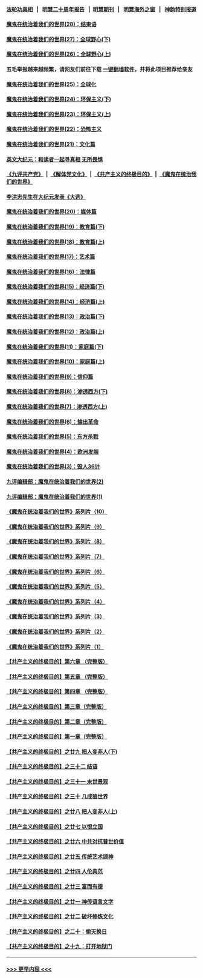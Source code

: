 #### [法轮功真相](https://github.com/gfw-breaker/truth/blob/master/README.md?t=0) &nbsp;&nbsp;|&nbsp;&nbsp; [明慧二十周年报告](https://github.com/gfw-breaker/mh-reports/blob/master/README.md?t=0) &nbsp;&nbsp;|&nbsp;&nbsp;[明慧期刊](https://github.com/gfw-breaker/mh-qikan) &nbsp;&nbsp;|&nbsp;&nbsp; [明慧海外之窗](https://github.com/gfw-breaker/mh-news/blob/master/README.md?t=0) &nbsp;&nbsp;|&nbsp;&nbsp; [神韵特别报道](https://github.com/gfw-breaker/mh-news/blob/master/shenyun.md?t=0)
#### [魔鬼在统治着我们的世界(28)：结束语](../pages/nsc422/n10936246.md?t=06240001) 
#### [魔鬼在统治着我们的世界(27)：全球野心(下)](../pages/nsc422/n10928319.md?t=06240001) 
#### [魔鬼在统治着我们的世界(26)：全球野心(上)](../pages/nsc422/n10900318.md?t=06240001) 
#### 五毛举报越来越频繁，请网友们前往下载 [一键翻墙软件](https://github.com/gfw-breaker/ssr-accounts)，并将此项目推荐给亲友
#### [魔鬼在统治着我们的世界(25)：全球化](../pages/nsc422/n10788205.md?t=06240001) 
#### [魔鬼在统治着我们的世界(24)：环保主义(下)](../pages/nsc422/n10695307.md?t=06240001) 
#### [魔鬼在统治着我们的世界(23)：环保主义(上)](../pages/nsc422/n10688613.md?t=06240001) 
#### [魔鬼在统治着我们的世界(22)：恐怖主义](../pages/nsc422/n10614727.md?t=06240001) 
#### [魔鬼在统治着我们的世界(21)：文化篇](../pages/nsc422/n10597706.md?t=06240001) 
#### [英文大纪元：和读者一起寻真相 无所畏惧](../pages/nsc422/n12542027.md?t=06240001) 
#### [《九评共产党》](https://github.com/begood0513/9ping.md/blob/master/README.md) &nbsp;|&nbsp; [《解体党文化》](../../../../jtdwh.md/blob/master/README.md)  &nbsp;|&nbsp; [《共产主义的终极目的》](../../../../gczydzjmd.md/blob/master/README.md) &nbsp;|&nbsp; [《魔鬼在统治我们的世界》](../../../../mgztzwmdsj.md/blob/master/README.md) 
#### [李洪志先生在大纪元发表《大选》](../pages/nsc422/n12534746.md?t=06240001) 
#### [魔鬼在统治着我们的世界(20)：媒体篇](../pages/nsc422/n10586579.md?t=06240001) 
#### [魔鬼在统治着我们的世界(19)：教育篇(下)](../pages/nsc422/n10564808.md?t=06240001) 
#### [魔鬼在统治着我们的世界(18)：教育篇(上)](../pages/nsc422/n10526970.md?t=06240001) 
#### [魔鬼在统治着我们的世界(17)：艺术篇](../pages/nsc422/n10499093.md?t=06240001) 
#### [魔鬼在统治着我们的世界(16)：法律篇](../pages/nsc422/n10485969.md?t=06240001) 
#### [魔鬼在统治着我们的世界(15)：经济篇(下)](../pages/nsc422/n10469975.md?t=06240001) 
#### [魔鬼在统治着我们的世界(14)：经济篇(上)](../pages/nsc422/n10457370.md?t=06240001) 
#### [魔鬼在统治着我们的世界(13)：政治篇(下)](../pages/nsc422/n10448270.md?t=06240001) 
#### [魔鬼在统治着我们的世界(12)：政治篇(上)](../pages/nsc422/n10444576.md?t=06240001) 
#### [魔鬼在统治着我们的世界(11)：家庭篇(下)](../pages/nsc422/n10440961.md?t=06240001) 
#### [魔鬼在统治着我们的世界(10)：家庭篇(上)](../pages/nsc422/n10435448.md?t=06240001) 
#### [魔鬼在统治着我们的世界(9)：信仰篇](../pages/nsc422/n10432159.md?t=06240001) 
#### [魔鬼在统治着我们的世界(8)：渗透西方(下)](../pages/nsc422/n10429603.md?t=06240001) 
#### [魔鬼在统治着我们的世界(7)：渗透西方(上)](../pages/nsc422/n10426013.md?t=06240001) 
#### [魔鬼在统治着我们的世界(6)：输出革命](../pages/nsc422/n10421536.md?t=06240001) 
#### [魔鬼在统治着我们的世界(5)：东方杀戮](../pages/nsc422/n10417707.md?t=06240001) 
#### [魔鬼在统治着我们的世界(4)：欧洲发端](../pages/nsc422/n10414890.md?t=06240001) 
#### [魔鬼在统治着我们的世界(3)：毁人36计](../pages/nsc422/n10411583.md?t=06240001) 
#### [九评编辑部：魔鬼在统治着我们的世界(2)](../pages/nsc422/n10410036.md?t=06240001) 
#### [九评编辑部：魔鬼在统治着我们的世界(1)](../pages/nsc422/n10406825.md?t=06240001) 
#### [《魔鬼在统治着我们的世界》系列片（10）](../pages/nsc422/n12292670.md?t=06240001) 
#### [《魔鬼在统治着我们的世界》系列片（9）](../pages/nsc422/n12290859.md?t=06240001) 
#### [《魔鬼在统治着我们的世界》系列片（8）](../pages/nsc422/n12287445.md?t=06240001) 
#### [《魔鬼在统治着我们的世界》系列片（7）](../pages/nsc422/n12283425.md?t=06240001) 
#### [《魔鬼在统治着我们的世界》系列片（6）](../pages/nsc422/n12282314.md?t=06240001) 
#### [《魔鬼在统治着我们的世界》系列片（5）](../pages/nsc422/n12281419.md?t=06240001) 
#### [《魔鬼在统治着我们的世界》系列片（4）](../pages/nsc422/n12274024.md?t=06240001) 
#### [《魔鬼在统治着我们的世界》系列片（3）](../pages/nsc422/n12271322.md?t=06240001) 
#### [《魔鬼在统治着我们的世界》系列片（2）](../pages/nsc422/n12269049.md?t=06240001) 
#### [《魔鬼在统治着我们的世界》系列片（1）](../pages/nsc422/n12267575.md?t=06240001) 
#### [【共产主义的终极目的】第六章 （完整版）](../pages/nsc422/n11428913.md?t=06240001) 
#### [【共产主义的终极目的】第五章 （完整版）](../pages/nsc422/n11428912.md?t=06240001) 
#### [【共产主义的终极目的】第四章 （完整版）](../pages/nsc422/n11428907.md?t=06240001) 
#### [【共产主义的终极目的】第三章（完整版）](../pages/nsc422/n11428848.md?t=06240001) 
#### [【共产主义的终极目的】第二章（完整版）](../pages/nsc422/n11428831.md?t=06240001) 
#### [【共产主义的终极目的】第一章（完整版）](../pages/nsc422/n11417651.md?t=06240001) 
#### [【共产主义的终极目的】之廿九 把人变非人(下)](../pages/nsc422/n11344140.md?t=06240001) 
#### [【共产主义的终极目的】之三十二 结语](../pages/nsc422/n11360535.md?t=06240001) 
#### [【共产主义的终极目的】之三十一 末世景观](../pages/nsc422/n11351129.md?t=06240001) 
#### [【共产主义的终极目的】之三十 几成狼世界](../pages/nsc422/n11348280.md?t=06240001) 
#### [【共产主义的终极目的】之廿八 把人变非人(上)](../pages/nsc422/n11340492.md?t=06240001) 
#### [【共产主义的终极目的】之廿七 以恨立国](../pages/nsc422/n11336944.md?t=06240001) 
#### [【共产主义的终极目的】之廿六 中共对抗普世价值](../pages/nsc422/n11324785.md?t=06240001) 
#### [【共产主义的终极目的】之廿五 传统艺术颂神](../pages/nsc422/n11296396.md?t=06240001) 
#### [【共产主义的终极目的】之廿四 人伦典范](../pages/nsc422/n11296397.md?t=06240001) 
#### [【共产主义的终极目的】之廿三 富而有德](../pages/nsc422/n11283598.md?t=06240001) 
#### [【共产主义的终极目的】之廿一 神传语言文字](../pages/nsc422/n11263265.md?t=06240001) 
#### [【共产主义的终极目的】之廿二 破坏修炼文化](../pages/nsc422/n11245728.md?t=06240001) 
#### [【共产主义的终极目的】之二十：偷天换日](../pages/nsc422/n11238846.md?t=06240001) 
#### [【共产主义的终极目的】之十九：打开地狱门](../pages/nsc422/n11206376.md?t=06240001) 

----
#### [ >>> 更早内容 <<< ](../indexes/nsc422-earlier.md)
